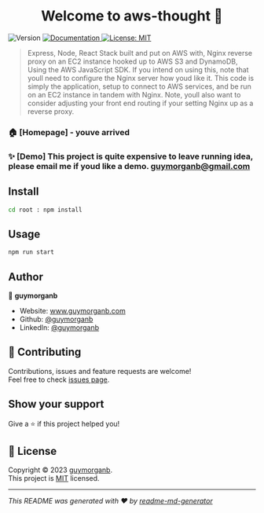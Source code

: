 <h1 align="center">Welcome to aws-thought 👋</h1>
<p>
  <img alt="Version" src="https://img.shields.io/badge/version-1.0.0-blue.svg?cacheSeconds=2592000" />
  <a href="www.guymorganb.com --> portfolio" target="_blank">
    <img alt="Documentation" src="https://img.shields.io/badge/documentation-yes-brightgreen.svg" />
  </a>
  <a href="https://opensource.org/license/mit/" target="_blank">
    <img alt="License: MIT" src="https://img.shields.io/badge/License-MIT-yellow.svg" />
  </a>
</p>

> Express, Node, React Stack built and put on AWS with, Nginx reverse proxy on an EC2 instance hooked up to AWS S3 and DynamoDB, Using the AWS JavaScript SDK. If you intend on using this, note that youll need to configure the Nginx server how youd like it. This code is simply the application, setup to connect to AWS services, and be run on an EC2 instance in tandem with Nginx. Note, youll also want to consider adjusting your front end routing if your setting Nginx up as a reverse proxy.

### 🏠 [Homepage] - youve arrived

### ✨ [Demo] This project is quite expensive to leave running idea, please email me if youd like a demo. guymorganb@gmail.com

## Install

```sh
cd root : npm install
```

## Usage

```sh
npm run start
```

## Author

👤 **guymorganb**

* Website: www.guymorganb.com
* Github: [@guymorganb](https://github.com/guymorganb)
* LinkedIn: [@guymorganb](https://linkedin.com/in/guymorganb)

## 🤝 Contributing

Contributions, issues and feature requests are welcome!<br />Feel free to check [issues page](https://github.com/guymorganb/aws-thought/issues). 

## Show your support

Give a ⭐️ if this project helped you!

## 📝 License

Copyright © 2023 [guymorganb](https://github.com/guymorganb).<br />
This project is [MIT](https://opensource.org/license/mit/) licensed.

***
_This README was generated with ❤️ by [readme-md-generator](https://github.com/kefranabg/readme-md-generator)_
